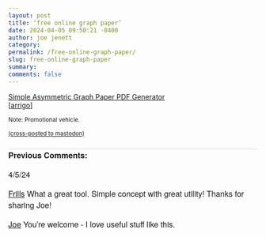 ```yaml
---
layout: post
title: ‘free online graph paper’
date: 2024-04-05 09:50:21 -0400
author: joe jenett
category: 
permalink: /free-online-graph-paper/
slug: free-online-graph-paper
summary: 
comments: false
---
```

<a title="incompetech" href="https://incompetech.com/graphpaper/simpleasymmetric/">Simple Asymmetric Graph Paper PDF Generator</a><br>[<a href="https://pinboard.in/u:arrigo">arrigo</a>]

<small>Note: Promotional vehicle.</small>

<a href="https://brid.gy/publish/mastodon"><small>(cross-posted to mastodon)</small></a>

<p style="font-family: 'Helvetica Neue',Helvetica,Arial,sans-serif;font-weight:600;font-size:16px;border-top:1px solid #ddd;margin-top:24px;">
Previous Comments:
</p>

<p style="font-family: 'Helvetica Neue',Helvetica,Arial,sans-serif;font-weight:500;font-size:16px;">4/5/24</p>
<p style="font-family: 'Helvetica Neue',Helvetica,Arial,sans-serif;font-size:16px;"><a href="https://frills.dev/">Frills</a>
What a great tool. Simple concept with great utility! Thanks for sharing Joe!
</p>
<p style="font-family: 'Helvetica Neue',Helvetica,Arial,sans-serif;font-size:16px;"><a href="https://iwebthings.joejenett.com/">Joe</a>
You’re welcome - I love useful stuff like this.
</p>

